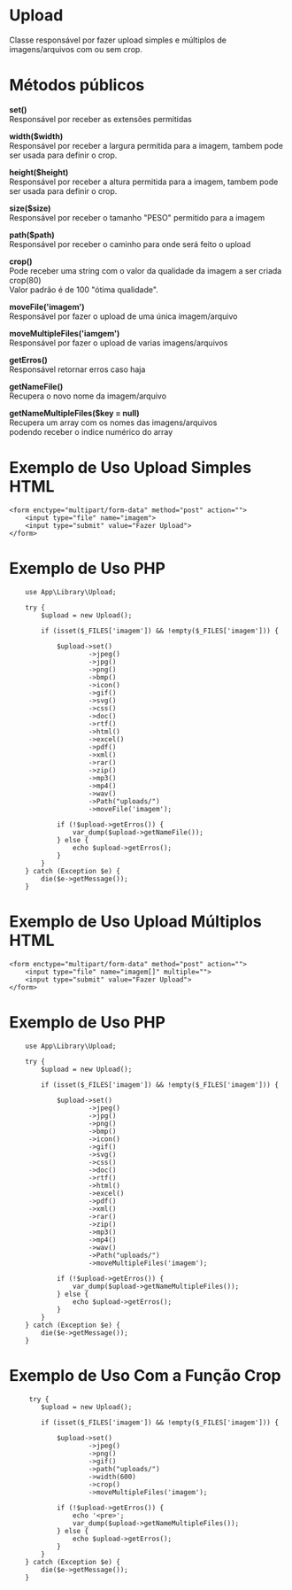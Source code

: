 # Upload
Classe responsável por fazer upload simples e múltiplos de imagens/arquivos com ou sem crop.

# Métodos públicos

<strong> <p>set()</strong><br />
Responsável por receber as extensões permitidas
</p>

<strong><p>width($width)</strong><br />
Responsável por receber a largura permitida para a imagem, tambem pode ser usada para definir o crop.
</p>

<strong><p>height($height)</strong><br/>
Responsável por receber a altura permitida para a imagem, tambem pode ser usada para definir o crop.
</p>

<strong><p>size($size)</strong><br/>
Responsável por receber o tamanho "PESO" permitido para a imagem
</p>

<strong><p>path($path)</strong><br/>
Responsável por receber o caminho para onde será feito o upload
</p>

<strong><p>crop()</strong><br />
Pode receber uma string com o valor da qualidade da imagem a ser criada<br />
crop(80)<br/>
Valor padrão é de 100 "ótima qualidade".
</p>

<strong><p>moveFile('imagem')</strong><br/>
Responsável por fazer o upload de uma única imagem/arquivo
</p>

<strong><p>moveMultipleFiles('iamgem')</strong><br/>
Responsável por fazer o upload de varias imagens/arquivos
</p>

<strong><p>getErros()</strong><br/>
Responsável retornar erros caso haja
</p>

<strong><p>getNameFile()</strong><br />
Recupera o novo nome da imagem/arquivo
</p>

<strong><p>getNameMultipleFiles($key = null)</strong><br />
Recupera um array com os nomes das imagens/arquivos<br/>
podendo receber o indice numérico do array
</p>


# Exemplo de Uso Upload Simples HTML
    <form enctype="multipart/form-data" method="post" action="">
        <input type="file" name="imagem">
        <input type="submit" value="Fazer Upload">
    </form>

# Exemplo de Uso PHP
        use App\Library\Upload;

        try {
            $upload = new Upload();

            if (isset($_FILES['imagem']) && !empty($_FILES['imagem'])) {

                $upload->set()
                        ->jpeg()
                        ->jpg()
                        ->png()
                        ->bmp()
                        ->icon()
                        ->gif()
                        ->svg()
                        ->css()
                        ->doc()
                        ->rtf()
                        ->html()
                        ->excel()
                        ->pdf()
                        ->xml()
                        ->rar()
                        ->zip()
                        ->mp3()
                        ->mp4()
                        ->wav()
                        ->Path("uploads/")
                        ->moveFile('imagem');

                if (!$upload->getErros()) {
                    var_dump($upload->getNameFile());
                } else {
                    echo $upload->getErros();
                }
            }
        } catch (Exception $e) {
            die($e->getMessage());
        }



# Exemplo de Uso Upload Múltiplos HTML
    <form enctype="multipart/form-data" method="post" action="">
        <input type="file" name="imagem[]" multiple="">
        <input type="submit" value="Fazer Upload">
    </form>

# Exemplo de Uso PHP
        use App\Library\Upload;

        try {
            $upload = new Upload();

            if (isset($_FILES['imagem']) && !empty($_FILES['imagem'])) {

                $upload->set()
                        ->jpeg()
                        ->jpg()
                        ->png()
                        ->bmp()
                        ->icon()
                        ->gif()
                        ->svg()
                        ->css()
                        ->doc()
                        ->rtf()
                        ->html()
                        ->excel()
                        ->pdf()
                        ->xml()
                        ->rar()
                        ->zip()
                        ->mp3()
                        ->mp4()
                        ->wav()
                        ->Path("uploads/")
                        ->moveMultipleFiles('imagem');

                if (!$upload->getErros()) {
                    var_dump($upload->getNameMultipleFiles());
                } else {
                    echo $upload->getErros();
                }
            }
        } catch (Exception $e) {
            die($e->getMessage());
        }
        
        
# Exemplo de Uso Com a Função Crop        
        
         try {
            $upload = new Upload();

            if (isset($_FILES['imagem']) && !empty($_FILES['imagem'])) {

                $upload->set()
                        ->jpeg()
                        ->png()
                        ->gif()
                        ->path("uploads/")
                        ->width(600)
                        ->crop()
                        ->moveMultipleFiles('imagem');

                if (!$upload->getErros()) {
                    echo '<pre>';
                    var_dump($upload->getNameMultipleFiles());
                } else {
                    echo $upload->getErros();
                }
            }
        } catch (Exception $e) {
            die($e->getMessage());
        }
